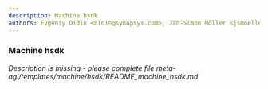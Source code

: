 ```yaml
---
description: Machine hsdk
authors: Evgeniy Didin <didin@synopsys.com>, Jan-Simon Möller <jsmoeller@linuxfoundation.org>
---
```

	
### Machine hsdk
	 
*Description is missing - please complete file meta-agl/templates/machine/hsdk/README_machine_hsdk.md*

